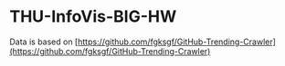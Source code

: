 # THU-InfoVis-BIG-HW

Data is based on [https://github.com/fgksgf/GitHub-Trending-Crawler](https://github.com/fgksgf/GitHub-Trending-Crawler)
